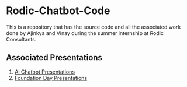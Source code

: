 # Rodic-Chatbot-Code
This is a repository that has the source code and all the associated work done by Ajinkya and Vinay during the summer internship at Rodic Consultants.

## Associated Presentations
1. [Ai Chatbot Presentations](https://docs.google.com/presentation/d/1oYtIC044kijfzxug8eoMNfjMKcxoTP1P/edit?usp=sharing&ouid=107047091173668127828&rtpof=true&sd=true)
2. [Foundation Day Presentations](https://docs.google.com/presentation/d/151xa32J9FTlcE9X6Cz7o9NW8Wh3oyWpq/edit?usp=drive_link&ouid=107047091173668127828&rtpof=true&sd=true)

